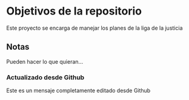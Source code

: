 # Objetivos de la repositorio

Este proyecto se encarga de manejar los planes de la liga de la justicia


## Notas
Pueden hacer lo que quieran...


 ### Actualizado desde Github
Este es un mensaje completamente editado desde Github 
 
